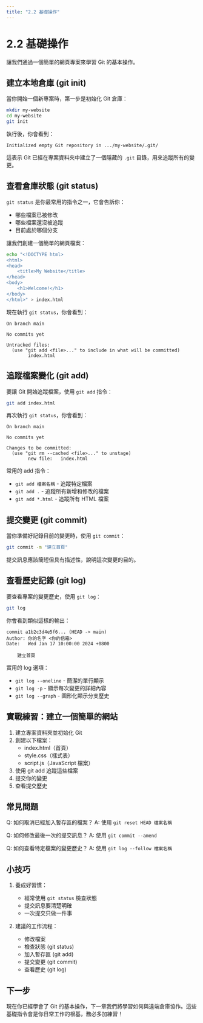 ```yaml
---
title: "2.2 基礎操作"
---
```


# 2.2 基礎操作

讓我們通過一個簡單的網頁專案來學習 Git 的基本操作。

## 建立本地倉庫 (git init)

當你開始一個新專案時，第一步是初始化 Git 倉庫：

```bash
mkdir my-website
cd my-website
git init
```

執行後，你會看到：
```
Initialized empty Git repository in .../my-website/.git/
```

這表示 Git 已經在專案資料夾中建立了一個隱藏的 `.git` 目錄，用來追蹤所有的變更。

## 查看倉庫狀態 (git status)

`git status` 是你最常用的指令之一，它會告訴你：
- 哪些檔案已被修改
- 哪些檔案還沒被追蹤
- 目前處於哪個分支

讓我們創建一個簡單的網頁檔案：

```bash
echo "<!DOCTYPE html>
<html>
<head>
    <title>My Website</title>
</head>
<body>
    <h1>Welcome!</h1>
</body>
</html>" > index.html
```

現在執行 `git status`，你會看到：
```
On branch main

No commits yet

Untracked files:
  (use "git add <file>..." to include in what will be committed)
        index.html
```

## 追蹤檔案變化 (git add)

要讓 Git 開始追蹤檔案，使用 `git add` 指令：

```bash
git add index.html
```

再次執行 `git status`，你會看到：
```
On branch main

No commits yet

Changes to be committed:
  (use "git rm --cached <file>..." to unstage)
        new file:   index.html
```

常用的 add 指令：
- `git add 檔案名稱` - 追蹤特定檔案
- `git add .` - 追蹤所有新增和修改的檔案
- `git add *.html` - 追蹤所有 HTML 檔案

## 提交變更 (git commit)

當你準備好記錄目前的變更時，使用 `git commit`：

```bash
git commit -m "建立首頁"
```

提交訊息應該簡短但具有描述性，說明這次變更的目的。

## 查看歷史記錄 (git log)

要查看專案的變更歷史，使用 `git log`：

```bash
git log
```

你會看到類似這樣的輸出：
```
commit a1b2c3d4e5f6... (HEAD -> main)
Author: 你的名字 <你的信箱>
Date:   Wed Jan 17 10:00:00 2024 +0800

    建立首頁
```

實用的 log 選項：
- `git log --oneline` - 簡潔的單行顯示
- `git log -p` - 顯示每次變更的詳細內容
- `git log --graph` - 圖形化顯示分支歷史

## 實戰練習：建立一個簡單的網站

1. 建立專案資料夾並初始化 Git
2. 創建以下檔案：
   - index.html（首頁）
   - style.css（樣式表）
   - script.js（JavaScript 檔案）
3. 使用 git add 追蹤這些檔案
4. 提交你的變更
5. 查看提交歷史

## 常見問題

Q: 如何取消已經加入暫存區的檔案？
A: 使用 `git reset HEAD 檔案名稱`

Q: 如何修改最後一次的提交訊息？
A: 使用 `git commit --amend`

Q: 如何查看特定檔案的變更歷史？
A: 使用 `git log --follow 檔案名稱`

## 小技巧

1. 養成好習慣：
   - 經常使用 `git status` 檢查狀態
   - 提交訊息要清楚明確
   - 一次提交只做一件事
   
2. 建議的工作流程：
   - 修改檔案
   - 檢查狀態 (git status)
   - 加入暫存區 (git add)
   - 提交變更 (git commit)
   - 查看歷史 (git log)

## 下一步

現在你已經學會了 Git 的基本操作，下一章我們將學習如何與遠端倉庫協作。這些基礎指令會是你日常工作的根基，務必多加練習！ 